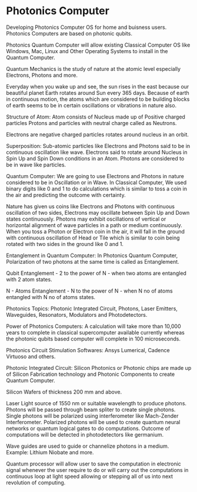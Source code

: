 # Photonics Computer
Developing Photonics Computer OS for home and buisness users. Photonics Computers are based on photonic qubits.

Photonics Quantum Computer will allow existing Classical Computer OS like Windows, Mac, Linux and Other Operating Systems to install in the Quantum Computer.

Quantum Mechanics is the study of nature at the atomic level especially Electrons, Photons and more.

Everyday when you wake up and see, the sun rises in the east because our beautiful planet Earth rotates around Sun every 365 days. Because of earth in continuous motion, the atoms which are considered to be building blocks of earth seems to be in certain oscillations or vibrations in nature also.

Structure of Atom: Atom consists of Nucleus made up of Positive charged particles Protons and particles with neutral charge called as Neutrons.

Electrons are negative charged particles rotates around nucleus in an orbit.

Superposition: Sub-atomic particles like Electrons and Photons said to be in continuous oscillation like wave. Electrons said to rotate around Nucleus in Spin Up and Spin Down conditions in an Atom.
Photons are considered to be in wave like particles.

Quantum Computer: We are going to use Electrons and Photons in nature considered to be in Oscillation or in Wave. In Classical Computer, We used binary digits like 0 and 1 to do calculations which is similar to toss a coin in the air and predicting the outcome with certainty. 

Nature has given us coins like Electrons and Photons with continuous oscillation of two sides, Electrons may oscillate between Spin Up and Down states continuously. Photons may exhibit oscillations of vertical or horizontal alignment of wave particles in a path or medium continuously. When you toss a Photon or Electron coin in the air, it will fall in the ground with continuous oscillation of Head or Tile which is similar to coin being rotated with two sides in the ground like 0 and 1.

Entanglement in Quantum Computer: In Photonics Quantum Computer, Polarization of two photons at the same time is called as Entanglement.

Qubit Entanglement - 2 to the power of N - when two atoms are entangled with 2 atom states.

N - Atoms Entanglement - N to the power of N - when N no of atoms entangled with N no of atoms states.

Photonics Topics: Photonic Integrated Circuit, Photons, Laser Emitters, Waveguides, Resonators, Modulators and Photodetectors. 

Power of Photonics Computers: A calculation will take more than 10,000 years to complete in classical supercomputer available currently whereas the photonic qubits based computer will complete in 100 microseconds.

Photonics Circuit Stimulation Softwares: Ansys Lumerical, Cadence Virtuoso and others.

Photonic Integrated Circuit: Silicon Photonics or Photonic chips are made up of Silicon Fabrication technology and Photonic Components  to create Quantum Computer.

Silicon Wafers of thickness 200 mm and above.

Laser Light source of 1550 nm or suitable wavelength to produce photons. Photons will be passed through beam spliter to create single photons. Single photons will be polarized using interferometer like Mach-Zender Interferometer. Polarized photons will be used to create quantum neural networks or quantum logical gates to do computations. Outcome of computations will be detected in photodetectors like germanium.

Wave guides are used to guide or channelize photons in a medium. Example: Lithium Niobate and more.

Quantum processor will allow user to save the computation in electronic signal whenever the user require to do or will carry out the computations in continuous loop at light speed allowing or stepping all of us into next revolution of computing.
